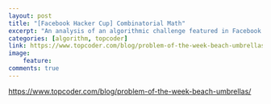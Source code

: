 ```yaml
---
layout: post
title: "[Facebook Hacker Cup] Combinatorial Math"
excerpt: "An analysis of an algorithmic challenge featured in Facebook's Hacker Cup, on combinatorics and math!"
categories: [algorithm, topcoder]
link: https://www.topcoder.com/blog/problem-of-the-week-beach-umbrellas/
image:
    feature:
comments: true
---
```

<a href="https://www.topcoder.com/blog/problem-of-the-week-beach-umbrellas/" target="_blank">https://www.topcoder.com/blog/problem-of-the-week-beach-umbrellas/</a>